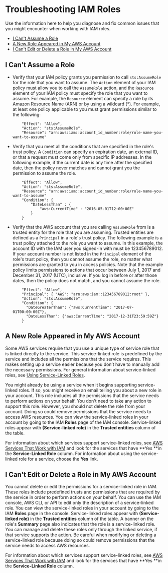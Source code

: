# Troubleshooting IAM Roles<a name="troubleshoot_roles"></a>

Use the information here to help you diagnose and fix common issues that you might encounter when working with IAM roles\.


+ [I Can't Assume a Role](#troubleshoot_roles_cant-assume-role)
+ [A New Role Appeared in My AWS Account](#troubleshoot_roles_new-role-appeared)
+ [I Can't Edit or Delete a Role in My AWS Account](#troubleshoot_roles_cant-edit-delete-role)

## I Can't Assume a Role<a name="troubleshoot_roles_cant-assume-role"></a>

+ Verify that your IAM policy grants you permission to call `sts:AssumeRole` for the role that you want to assume\. The `Action` element of your IAM policy must allow you to call the `AssumeRole` action, and the `Resource` element of your IAM policy must specify the role that you want to assume\. For example, the `Resource` element can specify a role by its Amazon Resource Name \(ARN\) or by using a wildcard \(\*\)\. For example, at least one policy applicable to you must grant permissions similar to the following:

  ```
      "Effect": "Allow",
      "Action": "sts:AssumeRole",
      "Resource": "arn:aws:iam::account_id_number:role/role-name-you-want-to-assume"
  ```

+ Verify that you meet all the conditions that are specified in the role's trust policy\. A `Condition` can specify an expiration date, an external ID, or that a request must come only from specific IP addresses\. In the following example, if the current date is any time after the specified date, then the policy never matches and cannot grant you the permission to assume the role\.

  ```
      "Effect": "Allow",
      "Action": "sts:AssumeRole",
      "Resource": "arn:aws:iam::account_id_number:role/role-name-you-want-to-assume"
      "Condition": {
          "DateLessThan" : {
              "aws:CurrentTime" : "2016-05-01T12:00:00Z"
          }
      }
  ```

+ Verify that the AWS account that you are calling `AssumeRole` from is a trusted entity for the role that you are assuming\. Trusted entities are defined as a `Principal` in a role's trust policy\. The following example is a trust policy attached to the role you want to assume\. In this example, the account ID with the IAM user you signed\-in with must be 123456789012\. If your account number is not listed in the `Principal` element of the role's trust policy, then you cannot assume the role, no matter what permissions are granted to you in access policies\. Note that the example policy limits permissions to actions that occur between July 1, 2017 and December 31, 2017 \(UTC\), inclusive\. If you log in before or after those dates, then the policy does not match, and you cannot assume the role\. 

  ```
      "Effect": "Allow",
      "Principal": { "AWS": "arn:aws:iam::123456789012:root" },
      "Action": "sts:AssumeRole",
      "Condition": {
        "DateGreaterThan": {"aws:CurrentTime": "2017-07-01T00:00:00Z"},
        "DateLessThan": {"aws:CurrentTime": "2017-12-31T23:59:59Z"}
      }
  ```

## A New Role Appeared in My AWS Account<a name="troubleshoot_roles_new-role-appeared"></a>

Some AWS services require that you use a unique type of service role that is linked directly to the service\. This service\-linked role is predefined by the service and includes all the permissions that the service requires\. This makes setting up a service easier because you don’t have to manually add the necessary permissions\. For general information about service\-linked roles, see [Using Service\-Linked Roles](using-service-linked-roles.md)\.

You might already be using a service when it begins supporting service\-linked roles\. If so, you might receive an email telling you about a new role in your account\. This role includes all the permissions that the service needs to perform actions on your behalf\. You don't need to take any action to support this role\. However, you should not delete the role from your account\. Doing so could remove permissions that the service needs to access AWS resources\. You can view the service\-linked roles in your account by going to the IAM **Roles** page of the IAM console\. Service\-linked roles appear with **\(Service\-linked role\)** in the **Trusted entities** column of the table\.

For information about which services support service\-linked roles, see [AWS Services That Work with IAM](reference_aws-services-that-work-with-iam.md) and look for the services that have **Yes **in the **Service\-Linked Role** column\. For information about using the service\-linked role for a service, choose the **Yes** link\.

## I Can't Edit or Delete a Role in My AWS Account<a name="troubleshoot_roles_cant-edit-delete-role"></a>

You cannot delete or edit the permissions for a service\-linked role in IAM\. These roles include predefined trusts and permissions that are required by the service in order to perform actions on your behalf\. You can use the IAM console, AWS CLI, or API to edit only the description of a service\-linked role\. You can view the service\-linked roles in your account by going to the IAM **Roles** page in the console\. Service\-linked roles appear with **\(Service\-linked role\)** in the **Trusted entities** column of the table\. A banner on the role's **Summary** page also indicates that the role is a service\-linked role\. You can manage and delete these roles only through the linked service, if that service supports the action\. Be careful when modifying or deleting a service\-linked role because doing so could remove permissions that the service needs to access AWS resources\. 

For information about which services support service\-linked roles, see [AWS Services That Work with IAM](reference_aws-services-that-work-with-iam.md) and look for the services that have **Yes **in the **Service\-Linked Role** column\. 
